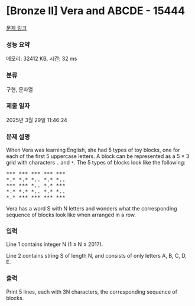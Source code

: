 # [Bronze II] Vera and ABCDE - 15444 

[문제 링크](https://www.acmicpc.net/problem/15444) 

### 성능 요약

메모리: 32412 KB, 시간: 32 ms

### 분류

구현, 문자열

### 제출 일자

2025년 3월 29일 11:46:24

### 문제 설명

<p>When Vera was learning English, she had 5 types of toy blocks, one for each of the first 5 uppercase letters. A block can be represented as a 5 × 3 grid with characters <code>.</code> and <code>*</code>. The 5 types of blocks look like the following:</p>

<pre>*** *** *** *** ***
*.* *.* *.. *.* *..
*** *** *.. *.* ***
*.* *.* *.. *.* *..
*.* *** *** *** ***</pre>

<p>Vera has a word S with N letters and wonders what the corresponding sequence of blocks look like when arranged in a row.</p>

### 입력 

 <p>Line 1 contains integer N (1 ≤ N ≤ 2017).</p>

<p>Line 2 contains string S of length N, and consists of only letters A, B, C, D, E.</p>

### 출력 

 <p>Print 5 lines, each with 3N characters, the corresponding sequence of blocks.</p>

